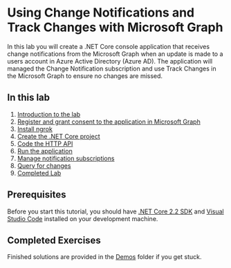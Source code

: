 # Using Change Notifications and Track Changes with Microsoft Graph

In this lab you will create a .NET Core console application that receives change notifications from the Microsoft Graph when an update is made to a users account in Azure Active Directory (Azure AD). The application will managed the Change Notification subscription and use Track Changes in the Microsoft Graph to ensure no changes are missed.

## In this lab

1. [Introduction to the lab](./tutorial/01_intro.md)
1. [Register and grant consent to the application in Microsoft Graph](./tutorial/02_create-app.md)
1. [Install ngrok](./tutorial/03_ngrok.md)
1. [Create the .NET Core project](./tutorial/04_create-project.md)
1. [Code the HTTP API](./tutorial/05_add-code.md)
1. [Run the application](./tutorial/06_run.md)
1. [Manage notification subscriptions](./tutorial/07_subscription-management.md)
1. [Query for changes](./tutorial/08_deltaquery.md)
1. [Completed Lab](./tutorial/09_completed.md)

## Prerequisites

Before you start this tutorial, you should have [.NET Core 2.2 SDK](https://dotnet.microsoft.com/download) and [Visual Studio Code](https://code.visualstudio.com/) installed on your development machine. 

## Completed Exercises

Finished solutions are provided in the [Demos](./demos) folder if you get stuck.
